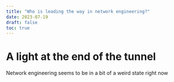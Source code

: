 ```yaml
---
title: "Who is leading the way in network engineering?"
date: 2023-07-19
draft: false
toc: true
---
```


# A light at the end of the tunnel

Network engineering seems to be in a bit of a weird state right now